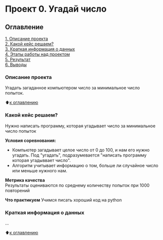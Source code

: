 # Проект 0. Угадай число

## Оглавление
[1. Описание проекта](https://github.com/sergiano137/sf_data_science/tree/main/project_0/README.md#Описание-проекта)  
[2. Какой кейс решаем?](https://github.com/sergiano137/sf_data_science/tree/main/project_0/README.md#Какой-кейс-решаем)  
[3. Краткая информация о данных](https://github.com/sergiano137/sf_data_science/tree/main/project_0/README.md#Краткая-информация-о-проекте)  
[4. Этапы работы над проектом](https://github.com/sergiano137/sf_data_science/tree/main/project_0/README.md#Этапы-работы-над-проектом)  
[5. Результат](https://github.com/sergiano137/sf_data_science/tree/main/project_0/README.md#Результат)  
[6. Выводы](https://github.com/sergiano137/sf_data_science/tree/main/project_0/README.md#Выводы)

### Описание проекта
Угадать загаданное компьютером число за минимальное число попыток.

:arrow_up:[к оглавлению](https://github.com/sergiano137/sf_data_science/blob/main/README.md#Оглавление)


### Какой кейс решаем?
Нужно написать программу, которая угадывает число за минимальное число попыток

**Условия соревнования:**
- Компьютер загадывает целое число от 0 до 100, и нам его нужно угадать. Под "угадать", подразумевается "написать программу
которая угадыввает число".
- Алгоритм учитывает информацию о том, больше ли случайное число или меньше нужного нам.

**Метрика качества**  
Результаты оцениваются по среднему количеству попыток при 1000 повторений

**Что практикуем**
Учимся писать хороший код на python

### Краткая информация о данных
...

:arrow_up:[к оглавлению](https://github.com/sergiano137/sf_data_science/blob/main/README.md#Оглавление)

